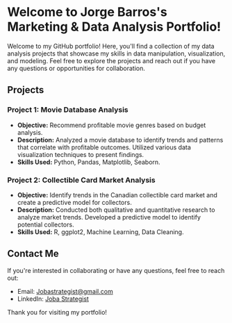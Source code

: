 # Welcome to Jorge Barros's Marketing & Data Analysis Portfolio!

Welcome to my GitHub portfolio! Here, you'll find a collection of my data analysis projects that showcase my skills in data manipulation, visualization, and modeling. Feel free to explore the projects and reach out if you have any questions or opportunities for collaboration.

## Projects

### Project 1: Movie Database Analysis
- **Objective:** Recommend profitable movie genres based on budget analysis.
- **Description:** Analyzed a movie database to identify trends and patterns that correlate with profitable outcomes. Utilized various data visualization techniques to present findings.
- **Skills Used:** Python, Pandas, Matplotlib, Seaborn.

### Project 2: Collectible Card Market Analysis
- **Objective:** Identify trends in the Canadian collectible card market and create a predictive model for collectors.
- **Description:** Conducted both qualitative and quantitative research to analyze market trends. Developed a predictive model to identify potential collectors.
- **Skills Used:** R, ggplot2, Machine Learning, Data Cleaning.


## Contact Me

If you're interested in collaborating or have any questions, feel free to reach out:
- Email: [Jobastrategist@gmail.com](mailto:Jobastrategist@gmail.com)
- LinkedIn: [Joba Strategist](https://www.linkedin.com/in/jobastrategist/)

Thank you for visiting my portfolio!
